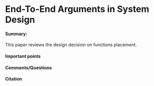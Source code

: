 # End-To-End Arguments in System Design

#### Summary:
This paper reviews the design decision on functions placement.


#### Important points


#### Comments/Questions


#### Citation
